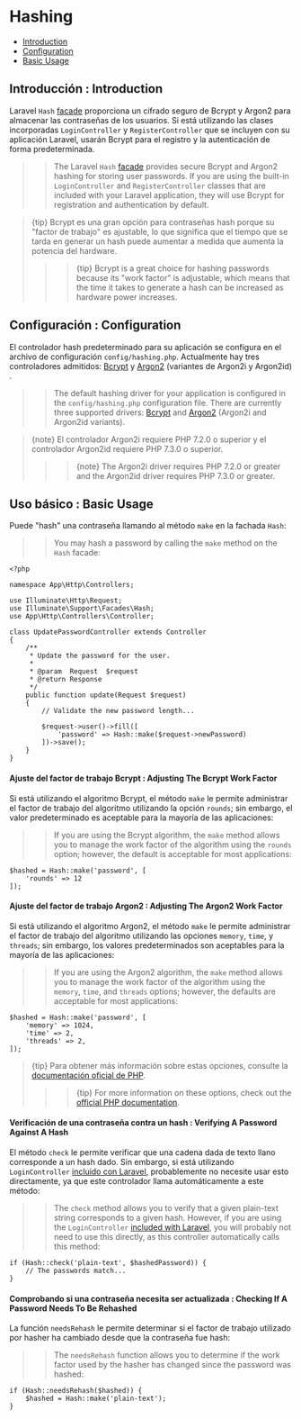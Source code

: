 # Hashing

- [Introduction](#introduction)
- [Configuration](#configuration)
- [Basic Usage](#basic-usage)

<a name="introduction"></a>
## Introducción : Introduction

Laravel `Hash` [facade](/docs/{{version}}/facades) proporciona un cifrado seguro de Bcrypt y Argon2 para almacenar las contraseñas de los usuarios. Si está utilizando las clases incorporadas `LoginController` y `RegisterController` que se incluyen con su aplicación Laravel, usarán Bcrypt para el registro y la autenticación de forma predeterminada.
> > The Laravel `Hash` [facade](/docs/{{version}}/facades) provides secure Bcrypt and Argon2 hashing for storing user passwords. If you are using the built-in `LoginController` and `RegisterController` classes that are included with your Laravel application, they will use Bcrypt for registration and authentication by default.

> {tip} Bcrypt es una gran opción para contraseñas hash porque su "factor de trabajo" es ajustable, lo que significa que el tiempo que se tarda en generar un hash puede aumentar a medida que aumenta la potencia del hardware.
> > > {tip} Bcrypt is a great choice for hashing passwords because its "work factor" is adjustable, which means that the time it takes to generate a hash can be increased as hardware power increases.

<a name="configuration"></a>
## Configuración : Configuration

El controlador hash predeterminado para su aplicación se configura en el archivo de configuración `config/hashing.php`. Actualmente hay tres controladores admitidos: [Bcrypt](https://en.wikipedia.org/wiki/Bcrypt) y [Argon2](https://en.wikipedia.org/wiki/Argon2) (variantes de Argon2i y Argon2id) .
> > The default hashing driver for your application is configured in the `config/hashing.php` configuration file. There are currently three supported drivers: [Bcrypt](https://en.wikipedia.org/wiki/Bcrypt) and [Argon2](https://en.wikipedia.org/wiki/Argon2) (Argon2i and Argon2id variants).

> {note} El controlador Argon2i requiere PHP 7.2.0 o superior y el controlador Argon2id requiere PHP 7.3.0 o superior.
> > > {note} The Argon2i driver requires PHP 7.2.0 or greater and the Argon2id driver requires PHP 7.3.0 or greater.

<a name="basic-usage"></a>
## Uso básico : Basic Usage

Puede "hash" una contraseña llamando al método `make` en la fachada `Hash`:
> > You may hash a password by calling the `make` method on the `Hash` facade:

    <?php

    namespace App\Http\Controllers;

    use Illuminate\Http\Request;
    use Illuminate\Support\Facades\Hash;
    use App\Http\Controllers\Controller;

    class UpdatePasswordController extends Controller
    {
        /**
         * Update the password for the user.
         *
         * @param  Request  $request
         * @return Response
         */
        public function update(Request $request)
        {
            // Validate the new password length...

            $request->user()->fill([
                'password' => Hash::make($request->newPassword)
            ])->save();
        }
    }

#### Ajuste del factor de trabajo Bcrypt : Adjusting The Bcrypt Work Factor

Si está utilizando el algoritmo Bcrypt, el método `make` le permite administrar el factor de trabajo del algoritmo utilizando la opción `rounds`; sin embargo, el valor predeterminado es aceptable para la mayoría de las aplicaciones:
> > If you are using the Bcrypt algorithm, the `make` method allows you to manage the work factor of the algorithm using the `rounds` option; however, the default is acceptable for most applications:

    $hashed = Hash::make('password', [
        'rounds' => 12
    ]);

#### Ajuste del factor de trabajo Argon2 : Adjusting The Argon2 Work Factor

Si está utilizando el algoritmo Argon2, el método `make` le permite administrar el factor de trabajo del algoritmo utilizando las opciones `memory`, `time`, y `threads`; sin embargo, los valores predeterminados son aceptables para la mayoría de las aplicaciones:
> > If you are using the Argon2 algorithm, the `make` method allows you to manage the work factor of the algorithm using the `memory`, `time`, and `threads` options; however, the defaults are acceptable for most applications:

    $hashed = Hash::make('password', [
        'memory' => 1024,
        'time' => 2,
        'threads' => 2,
    ]);

> {tip} Para obtener más información sobre estas opciones, consulte la [documentación oficial de PHP](http://php.net/manual/en/function.password-hash.php).
> > > {tip} For more information on these options, check out the [official PHP documentation](http://php.net/manual/en/function.password-hash.php).

#### Verificación de una contraseña contra un hash : Verifying A Password Against A Hash

El método `check` le permite verificar que una cadena dada de texto llano corresponde a un hash dado. Sin embargo, si está utilizando `LoginController` [incluido con Laravel](/docs/{{version}}/authentication), probablemente no necesite usar esto directamente, ya que este controlador llama automáticamente a este método:
> > The `check` method allows you to verify that a given plain-text string corresponds to a given hash. However, if you are using the `LoginController` [included with Laravel](/docs/{{version}}/authentication), you will probably not need to use this directly, as this controller automatically calls this method:

    if (Hash::check('plain-text', $hashedPassword)) {
        // The passwords match...
    }

#### Comprobando si una contraseña necesita ser actualizada : Checking If A Password Needs To Be Rehashed

La función `needsRehash` le permite determinar si el factor de trabajo utilizado por hasher ha cambiado desde que la contraseña fue hash:
> > The `needsRehash` function allows you to determine if the work factor used by the hasher has changed since the password was hashed:

    if (Hash::needsRehash($hashed)) {
        $hashed = Hash::make('plain-text');
    }
